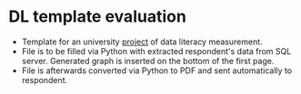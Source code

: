 # DL template evaluation

- Template for an university [project](https://www.databusiness.cz/data-literacy/) of data literacy measurement.
- File is to be filled via Python with extracted respondent's data from SQL server. Generated graph is inserted on the bottom of the first page.
- File is afterwards converted via Python to PDF and sent automatically to respondent.
